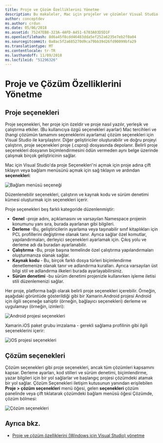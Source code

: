 ```yaml
---
title: Proje ve Çözüm Özelliklerini Yönetme
description: Bu makaleler, Mac için projeler ve çözümler Visual Studio'da özelliklerini yönetmek nasıl açıklar
author: conceptdev
ms.author: crdun
ms.date: 05/06/2018
ms.assetid: 75247EB8-323A-4AFD-A451-6703A03D5D1F
ms.openlocfilehash: 8d6a45f8cdd46483dda5ef252a6235e7eb2f0a04
ms.sourcegitcommit: 0a8ac5f2a685270d9ca79bb39d26fd90099bfa29
ms.translationtype: MT
ms.contentlocale: tr-TR
ms.lasthandoff: 11/09/2018
ms.locfileid: "51296326"
---
```

# <a name="managing-project-and-solution-properties"></a>Proje ve Çözüm Özelliklerini Yönetme

## <a name="project-options"></a>Proje seçenekleri

Proje seçenekleri, her proje için özeldir ve proje nasıl yazılır, yerleşik ve çalıştırma etkiler. (Bu kullanıcıya özgü seçenekleri ayarlar) Mac tercihleri ve (hangi çözümün tamamını seçeneklerini ayarlama) çözüm seçenekleri için Visual Studio ile karşılaştırır. Diğer geliştiriciler oluşturabilir ve doğru projeyi çalıştırın, proje seçenekleri proje (.csproj) dosyasında depolanır. Belirli proje seçenekleri dosyanın biçimlendirmesini ödün vermeden aynı belge üzerinde çalışmak birçok geliştiricinin sağlar.

Mac için Visual Studio'da proje Seçenekleri'ni açmak için proje adına çift tıklayın veya bağlam menüsünü açmak için sağ tıklayın ve ardından **seçenekleri**:

![Bağlam menüsü seçeneği](media/projects-and-solutions-image2.png)

Düzenlenebilir seçenekleri, çalıştırın ve kaynak kodu ve sürüm denetimi kümesi oluşturmak için seçenekleri içerir.

Proje seçenekleri beş farklı kategoride düzenlenmiştir:

* **Genel** -proje adını, açıklamasını ve varsayılan Namespace projenin konumunu yanı sıra, burada ayarlanan gibi bilgileri.
* **Derleme** -Bu, geliştiricilerin ayarlama veya taşınabilir sınıf kitaplıkları için PCL profillerini değiştirme olanak tanır. Ayrıca sağlar özel komutlar, yapılandırmaları, derleyici seçenekleri ayarlamak için. Çıkış yolu ve derleme adı da buradan ayarlanabilir.
* **Çalıştırma** -Bu, proje başına temelinde özel çalıştırma yapılandırmaları oluşturmanıza olanak sağlar.
* **Kaynak kodu** - Bu, birçok farklı dosya türleri biçimlendirme denetlemenize olanak tanır ve adlandırma kuralları. Ayrıca varsayılan üst bilgi stil ve adlandırma ilkeleri burada ayarlayabilirsiniz.
* **Sürüm denetimi** -bu sürüm denetimi projenizle kullanırken işleme iletisi stili düzenlemenizi sağlar.

Her proje, platforma bağlı olarak belirli proje seçenekleri içerebilir. Örneğin, aşağıdaki görüntüde gösterildiği gibi bir Xamarin.Android projesi Android için ilgili seçeneğe sahiptir (örneğin, bağlayıcı seçenekleri) derleme ve uygulamayı (örneğin, izinleri):

![Android projesi seçenekleri](media/projects-and-solutions-image5.png)

Xamarin.iOS paket grubu imzalama - gerekli sağlama profilinin gibi ilgili seçeneklerini içerir:

![iOS projesi seçenekleri](media/projects-and-solutions-image6.png)

## <a name="solution-options"></a>Çözüm seçenekleri

Çözüm seçenekleri gibi proje seçenekleri, ancak tüm çözümleri kapsamını kapsar. Derleme ayarları, kod stilleri ve sürüm denetimi, biçimlendirme, yazar bilgileri için bir yol sağlarlar ve başlangıç projesi çözümdeki atamak bir yol sağlar.  Çözüm Seçenekleri iletişim kutusunun yanından erişilebilen **Proje > çözüm seçenekleri** menü öğesi, gelen **seçenekleri** çözüm panelinde veya çift tıklatarak çözümdeki bağlam menüsü öğesi Çözümde, çözüm bölmesi:

![Çözüm seçenekleri](media/projects-and-solutions-image7.png)

## <a name="see-also"></a>Ayrıca bkz.

* [Proje ve çözüm özelliklerini (Windows için Visual Studio) yönetme](/visualstudio/ide/managing-project-and-solution-properties)